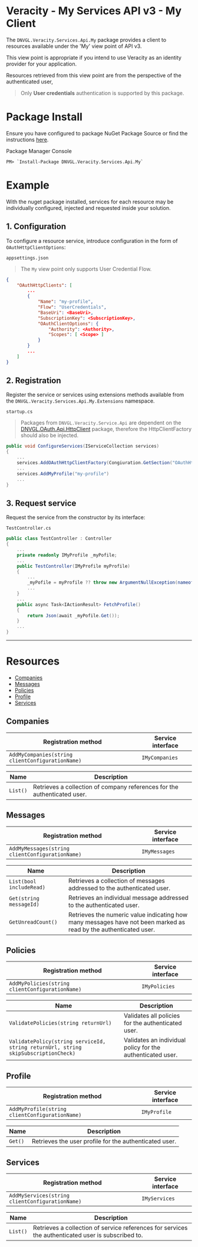 # Veracity - My Services API v3 - My Client
The `DNVGL.Veracity.Services.Api.My` package provides a client to resources available under the 'My' view point of API v3.

This view point is appropriate if you intend to use Veracity as an identity provider for your application.

Resources retrieved from this view point are from the perspective of the authenticated user, 
> Only **User credentials** authentication is supported by this package.

# Package Install

Ensure you have configured to package NuGet Package Source or find the instructions [here](/articles/PackageInstall.md).

Package Manager Console
```
PM> `Install-Package DNVGL.Veracity.Services.Api.My`
```

# Example

With the nuget package installed, services for each resource may be individually configured, injected and requested inside your solution.

## 1. Configuration
To configure a resource service, introduce configuration in the form of `OAuthHttpClientOptions`:

 `appsettings.json`
 > The `My` view point only supports User Credential Flow.
```json
{
	"OAuthHttpClients": [
		...
		{
			"Name": "my-profile",
			"Flow": "UserCredentials",
			"BaseUri": <BaseUri>,
			"SubscriptionKey": <SubscriptionKey>,
			"OAuthClientOptions": {
				"Authority": <Authority>,
				"Scopes": [ <Scope> ]
			}
		}
		...
	]
}
```

## 2. Registration
Register the service or services using extensions methods available from the `DNVGL.Veracity.Services.Api.My.Extensions` namespace.

`startup.cs`
> Packages from `DNVGL.Veracity.Service.Api` are dependent on the [DNVGL.OAuth.Api.HttpClient](/articles/DNVGL.OAuth.Api.HttpClient.md) package, therefore the HttpClientFactory should also be injected.
```cs
public void ConfigureServices(IServiceCollection services)
{
	...
	services.AddOAuthHttpClientFactory(Congiuration.GetSection("OAuthHttpClients").Get<IEnumerable<OAuthHttpClientOptions>>());
	...
	services.AddMyProfile("my-profile")
	...
}
```

## 3. Request service
Request the service from the constructor by its interface:

`TestController.cs`
```cs
public class TestController : Controller
{
	...
	private readonly IMyProfile _myPofile;
	...
	public TestController(IMyProfile myProfile)
	{
		...
		_myPofile = myProfile ?? throw new ArgumentNullException(nameof(myProfile));
		...
	}
	...
	public async Task<IActionResult> FetchProfile()
	{
		return Json(await _myPofile.Get());
	}
	...
}
```
---
# Resources
- [Companies](#companies)
- [Messages](#messages)
- [Policies](#policies)
- [Profile](#profile)
- [Services](#services)

## Companies
| Registration method | Service interface |
|--|--|
| `AddMyCompanies(string clientConfigurationName)` | `IMyCompanies` |

| Name | Description |
|--|--|
| `List()` | Retrieves a collection of company references for the authenticated user. |

## Messages
| Registration method | Service interface |
|--|--|
| `AddMyMessages(string clientConfigurationName)` | `IMyMessages` |

| Name | Description |
|--|--|
| `List(bool includeRead)` | Retrieves a collection of messages addressed to the authenticated user. |
| `Get(string messageId)` | Retrieves an individual message addressed to the authenticated user. |
| `GetUnreadCount()` | Retrieves the numeric value indicating how many messages have not been marked as read by the authenticated user. |

## Policies
| Registration method | Service interface |
|--|--|
| `AddMyPolicies(string clientConfigurationName)` | `IMyPolicies` |

| Name | Description |
|--|--|
| `ValidatePolicies(string returnUrl)` | Validates all policies for the authenticated user. |
| `ValidatePolicy(string serviceId, string returnUrl, string skipSubscriptionCheck)` | Validates an individual policy for the authenticated user. | 

## Profile
| Registration method | Service interface |
|--|--|
| `AddMyProfile(string clientConfigurationName)` | `IMyProfile` |

| Name | Description |
|--|--|
| `Get()` | Retrieves the user profile for the authenticated user. |

## Services
| Registration method | Service interface |
|--|--|
| `AddMyServices(string clientConfigurationName)` | `IMyServices` |

| Name | Description |
|--|--|
| `List()` | Retrieves a collection of service references for services the authenticated user is subscribed to. |

